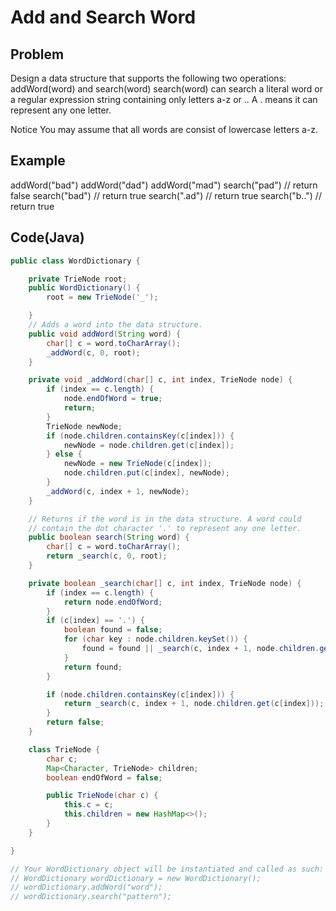 Add and Search Word
===

## Problem

Design a data structure that supports the following two operations: addWord(word) and search(word)
search(word) can search a literal word or a regular expression string containing only letters a-z or ..
A . means it can represent any one letter.

 Notice
You may assume that all words are consist of lowercase letters a-z.



## Example

addWord("bad")
addWord("dad")
addWord("mad")
search("pad")  // return false
search("bad")  // return true
search(".ad")  // return true
search("b..")  // return true


Code(Java)
----------

```java
public class WordDictionary {

    private TrieNode root;
    public WordDictionary() {
        root = new TrieNode('_');

    }
    // Adds a word into the data structure.
    public void addWord(String word) {
        char[] c = word.toCharArray();
        _addWord(c, 0, root);
    }

    private void _addWord(char[] c, int index, TrieNode node) {
        if (index == c.length) {
            node.endOfWord = true;
            return;
        }
        TrieNode newNode;
        if (node.children.containsKey(c[index])) {
            newNode = node.children.get(c[index]);
        } else {
            newNode = new TrieNode(c[index]);
            node.children.put(c[index], newNode);
        }
        _addWord(c, index + 1, newNode);
    }

    // Returns if the word is in the data structure. A word could
    // contain the dot character '.' to represent any one letter.
    public boolean search(String word) {
        char[] c = word.toCharArray();
        return _search(c, 0, root);
    }

    private boolean _search(char[] c, int index, TrieNode node) {
        if (index == c.length) {
            return node.endOfWord;
        }
        if (c[index] == '.') {
            boolean found = false;
            for (char key : node.children.keySet()) {
                found = found || _search(c, index + 1, node.children.get(key));
            }
            return found;
        }

        if (node.children.containsKey(c[index])) {
            return _search(c, index + 1, node.children.get(c[index]));
        }
        return false;
    }

    class TrieNode {
        char c;
        Map<Character, TrieNode> children;
        boolean endOfWord = false;

        public TrieNode(char c) {
            this.c = c;
            this.children = new HashMap<>();
        }
    }

}

// Your WordDictionary object will be instantiated and called as such:
// WordDictionary wordDictionary = new WordDictionary();
// wordDictionary.addWord("word");
// wordDictionary.search("pattern");
```